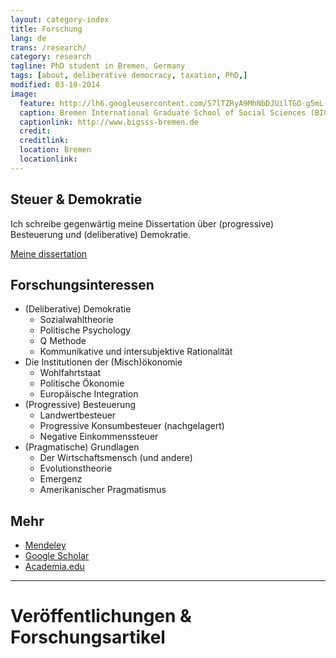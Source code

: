 ```yaml
---
layout: category-index
title: Forschung
lang: de
trans: /research/
category: research
tagline: PhD student in Bremen, Germany
tags: [about, deliberative democracy, taxation, PhD,]
modified: 03-10-2014
image:
  feature: http://lh6.googleusercontent.com/S7lTZRyA9MhNbDJUilTGD-g5mL-btR5tqcP_0FWDQaSv=w884-h206-no
  caption: Bremen International Graduate School of Social Sciences (BIGSSS)
  captionlink: http://www.bigsss-bremen.de
  credit:
  creditlink:
  location: Bremen
  locationlink:
---
```


## Steuer & Demokratie

Ich schreibe gegenwärtig meine Dissertation über (progressive) Besteuerung und (deliberative) Demokratie.

<div markdown="0"><a href="/tax-democracy/" class="btn">Meine dissertation</a></div>


## Forschungsinteressen

- (Deliberative) Demokratie
    - Sozialwahltheorie
    - Politische Psychology
    - Q Methode
    - Kommunikative und intersubjektive Rationalität
- Die Institutionen der (Misch)ökonomie
    + Wohlfahrtstaat
    + Politische Ökonomie
    + Europäische Integration
- (Progressive) Besteuerung
    + Landwertbesteuer
    + Progressive Konsumbesteuer (nachgelagert)
    + Negative Einkommenssteuer
- (Pragmatische) Grundlagen
    + Der Wirtschaftsmensch (und andere)
    + Evolutionstheorie
    + Emergenz
    + Amerikanischer Pragmatismus


## Mehr

- <div markdown="0"><a href="http://www.mendeley.com/profiles/maximilian-held/" class="btn">Mendeley</a></div>
- <div markdown="0"><a href="http://scholar.google.de/citations?user=rcj8VxYAAAAJ" class="btn">Google Scholar</a></div>
- <div markdown="0"><a href="https://jacobs-university.academia.edu/MaximilianHeld" class="btn">Academia.edu</a></div>

-------


# Veröffentlichungen & Forschungsartikel
